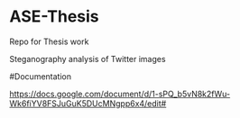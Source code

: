 # ASE-Thesis
Repo for Thesis work

Steganography analysis of Twitter images

#Documentation

https://docs.google.com/document/d/1-sPQ_b5vN8k2fWu-Wk6fiYV8FSJuGuK5DUcMNgpp6x4/edit#



